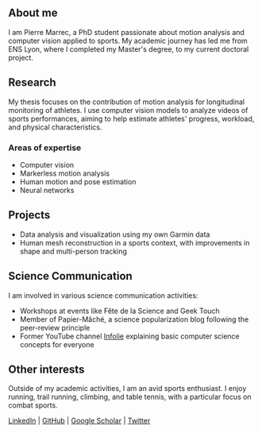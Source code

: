
<div id="en">

## About me

I am Pierre Marrec, a PhD student passionate about motion analysis and computer vision applied to sports. My academic journey has led me from ENS Lyon, where I completed my Master's degree, to my current doctoral project.

## Research

My thesis focuses on the contribution of motion analysis for longitudinal monitoring of athletes. I use computer vision models to analyze videos of sports performances, aiming to help estimate athletes' progress, workload, and physical characteristics.

### Areas of expertise
- Computer vision
- Markerless motion analysis
- Human motion and pose estimation
- Neural networks

## Projects

- Data analysis and visualization using my own Garmin data
- Human mesh reconstruction in a sports context, with improvements in shape and multi-person tracking

## Science Communication

I am involved in various science communication activities:
- Workshops at events like Fête de la Science and Geek Touch
- Member of Papier-Mâché, a science popularization blog following the peer-review principle
- Former YouTube channel [Infolie](https://www.youtube.com/channel/UC1udm4yGSuEV7QwHANDHtLQ/videos) explaining basic computer science concepts for everyone

## Other interests

Outside of my academic activities, I am an avid sports enthusiast. I enjoy running, trail running, climbing, and table tennis, with a particular focus on combat sports.

[LinkedIn](#) | [GitHub](#) | [Google Scholar](#) | [Twitter](#)

</div>
